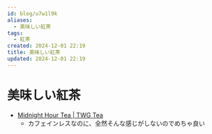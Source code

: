 ```yaml
---
id: blog/u7w1l9k
aliases:
  - 美味しい紅茶
tags:
  - 紅茶
created: 2024-12-01 22:19
title: 美味しい紅茶
updated: 2024-12-01 22:19
---
```


# 美味しい紅茶

- [Midnight Hour Tea | TWG Tea](https://twgtea.com/en/loose-tea/midnight-hour-tea-t6800?srsltid=AfmBOor4Ogjprf7mVrhiNwe5wZ3uxewCJHFoBtVcp6W0-Q_AiNx4QZY-)
    - カフェインレスなのに、全然そんな感じがしないのでめちゃ良い
